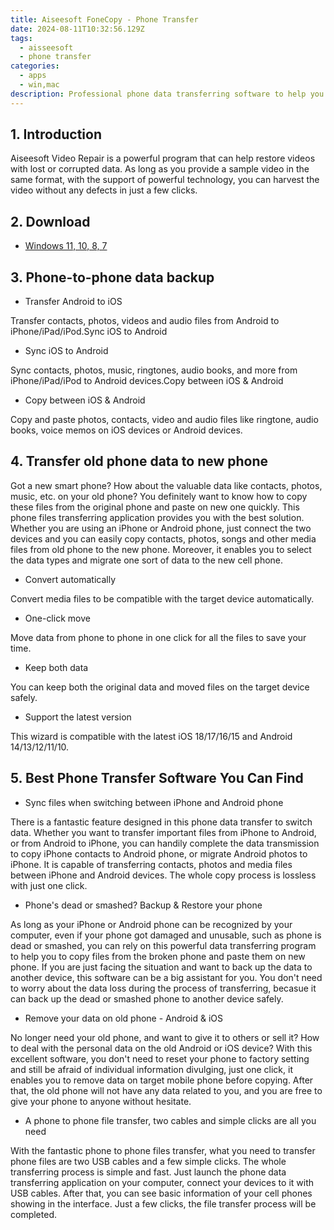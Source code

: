 ```yaml
---
title: Aiseesoft FoneCopy - Phone Transfer
date: 2024-08-11T10:32:56.129Z
tags: 
  - aisseesoft
  - phone transfer
categories: 
  - apps
  - win,mac
description: Professional phone data transferring software to help you directly transfer data like contacts, photos, and other media files between iPhone and Android phone in one click.
---
```


## 1. Introduction

Aiseesoft Video Repair is a powerful program that can help restore videos with lost or corrupted data. As long as you provide a sample video in the same format, with the support of powerful technology, you can harvest the video without any defects in just a few clicks.

## 2. Download

- [Windows 11, 10, 8, 7](https://secure.2checkout.com/order/checkout.php?PRODS=4631685&QTY=1&AFFILIATE=108875&CART=1)

## 3. Phone-to-phone data backup

- Transfer Android to iOS

Transfer contacts, photos, videos and audio files from Android to iPhone/iPad/iPod.Sync iOS to Android

- Sync iOS to Android

Sync contacts, photos, music, ringtones, audio books, and more from iPhone/iPad/iPod to Android devices.Copy between iOS & Android

- Copy between iOS & Android

Copy and paste photos, contacts, video and audio files like ringtone, audio books, voice memos on iOS devices or Android devices.

## 4. Transfer old phone data to new phone

Got a new smart phone? How about the valuable data like contacts, photos, music, etc. on your old phone? You definitely want to know how to copy these files from the original phone and paste on new one quickly. This phone files transferring application provides you with the best solution. Whether you are using an iPhone or Android phone, just connect the two devices and you can easily copy contacts, photos, songs and other media files from old phone to the new phone. Moreover, it enables you to select the data types and migrate one sort of data to the new cell phone.

- Convert automatically

Convert media files to be compatible with the target device automatically.

- One-click move

Move data from phone to phone in one click for all the files to save your time.

- Keep both data

You can keep both the original data and moved files on the target device safely.

- Support the latest version

This wizard is compatible with the latest iOS 18/17/16/15 and Android 14/13/12/11/10.

## 5. Best Phone Transfer Software You Can Find

- Sync files when switching between iPhone and Android phone

There is a fantastic feature designed in this phone data transfer to switch data. Whether you want to transfer important files from iPhone to Android, or from Android to iPhone, you can handily complete the data transmission to copy iPhone contacts to Android phone, or migrate Android photos to iPhone. It is capable of transferring contacts, photos and media files between iPhone and Android devices. The whole copy process is lossless with just one click.


- Phone's dead or smashed? Backup & Restore your phone

As long as your iPhone or Android phone can be recognized by your computer, even if your phone got damaged and unusable, such as phone is dead or smashed, you can rely on this powerful data transferring program to help you to copy files from the broken phone and paste them on new phone. If you are just facing the situation and want to back up the data to another device, this software can be a big assistant for you. You don't need to worry about the data loss during the process of transferring, becasue it can back up the dead or smashed phone to another device safely.

- Remove your data on old phone - Android & iOS

No longer need your old phone, and want to give it to others or sell it? How to deal with the personal data on the old Android or iOS device? With this excellent software, you don't need to reset your phone to factory setting and still be afraid of individual information divulging, just one click, it enables you to remove data on target mobile phone before copying. After that, the old phone will not have any data related to you, and you are free to give your phone to anyone without hesitate.

- A phone to phone file transfer, two cables and simple clicks are all you need

With the fantastic phone to phone files transfer, what you need to transfer phone files are two USB cables and a few simple clicks. The whole transferring process is simple and fast. Just launch the phone data transferring application on your computer, connect your devices to it with USB cables. After that, you can see basic information of your cell phones showing in the interface. Just a few clicks, the file transfer process will be completed.